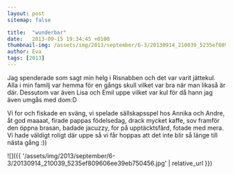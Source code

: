 ```yaml
---
layout: post
sitemap: false

title:  "wunderbar"
date:   2013-09-15 19:34:45 +0100
thumbnail-img: /assets/img/2013/september/6-3/20130914_210039_5235ef809606ee39eb750456.jpg
author: Eva
tags: [2013]
---
```


Jag spenderade som sagt min helg i Risnabben och det var varit jättekul. Alla i min familj var hemma för en gångs skull vilket var bra när man likaså är där. Dessutom var även Lisa och Emil uppe vilket var kul för då hann jag även umgås med dom:D 

Vi for och fiskade en sväng,  vi spelade sällskapsspel hos Annika och Andre, åt god maaaat, firade pappas födelsedag,  drack mycket kaffe,  sov framför den öppna brasan, badade jacuzzy, for på upptäcktsfärd,  fotade med mera. Vi hade väldigt roligt där uppe så vi får hoppas att det inte blir så länge till nästa gång :))

![]({{ '/assets/img/2013/september/6-3/20130914_210039_5235ef809606ee39eb750456.jpg'  | relative_url }})


